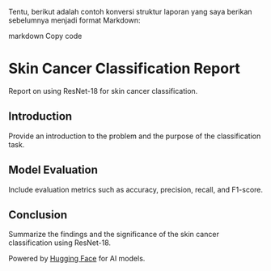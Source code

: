 
Tentu, berikut adalah contoh konversi struktur laporan yang saya berikan sebelumnya menjadi format Markdown:

markdown
Copy code
# Skin Cancer Classification Report

Report on using ResNet-18 for skin cancer classification.

## Introduction

Provide an introduction to the problem and the purpose of the classification task.

## Model Evaluation

Include evaluation metrics such as accuracy, precision, recall, and F1-score.

## Conclusion

Summarize the findings and the significance of the skin cancer classification using ResNet-18.

Powered by [Hugging Face](https://huggingface.co/spaces/ganteng88/ham1000) for AI models.
